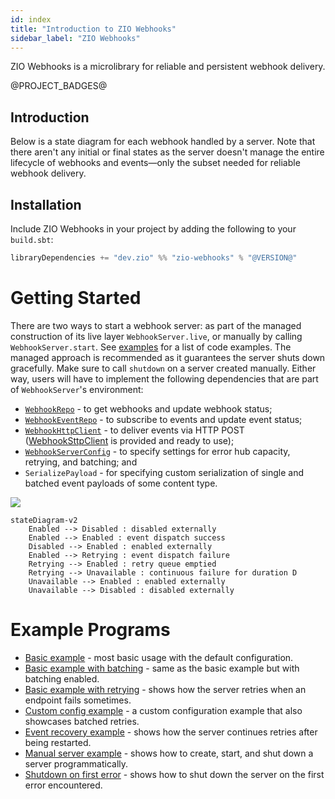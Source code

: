 ```yaml
---
id: index
title: "Introduction to ZIO Webhooks"
sidebar_label: "ZIO Webhooks"
---
```


ZIO Webhooks is a microlibrary for reliable and persistent webhook delivery.

@PROJECT_BADGES@

## Introduction

Below is a state diagram for each webhook handled by a server. Note that there aren't any initial or final states as the server doesn't manage the entire lifecycle of webhooks and events—only the subset needed for reliable webhook delivery.

## Installation

Include ZIO Webhooks in your project by adding the following to your `build.sbt`:

```scala
libraryDependencies += "dev.zio" %% "zio-webhooks" % "@VERSION@"
```

# Getting Started

There are two ways to start a webhook server: as part of the managed construction of its live layer
`WebhookServer.live`, or manually by calling `WebhookServer.start`. See [examples](#example-programs) for a list of code
examples. The managed approach is recommended as it guarantees the server shuts down gracefully. Make sure to
call `shutdown` on a server created manually. Either way, users will have to implement the following dependencies that are part of `WebhookServer`'s environment:

* [`WebhookRepo`](/webhooks/src/main/scala/zio/webhooks/WebhookRepo.scala) - to get webhooks and update webhook status;
* [`WebhookEventRepo`](/webhooks/src/main/scala/zio/webhooks/WebhookEventRepo.scala) - to subscribe to events and
  update event status;
* [`WebhookHttpClient`](/webhooks/src/main/scala/zio/webhooks/WebhookHttpClient.scala) - to deliver events via HTTP POST
  ([WebhookSttpClient](/webhooks/src/main/scala/zio/webhooks/backends/sttp/WebhookSttpClient.scala) is provided and ready to use);
* [`WebhookServerConfig`](/webhooks/src/main/scala/zio/webhooks/WebhookServerConfig.scala) - to specify settings for
  error hub capacity, retrying, and batching; and
* `SerializePayload` - for specifying custom serialization of single and batched event payloads of some content type.

[![](https://mermaid.ink/img/eyJjb2RlIjoic3RhdGVEaWFncmFtLXYyXG4gICAgRW5hYmxlZCAtLT4gRGlzYWJsZWQgOiBkaXNhYmxlZCBleHRlcm5hbGx5XG4gICAgRW5hYmxlZCAtLT4gRW5hYmxlZCA6IGV2ZW50IGRpc3BhdGNoIHN1Y2Nlc3NcbiAgICBEaXNhYmxlZCAtLT4gRW5hYmxlZCA6IGVuYWJsZWQgZXh0ZXJuYWxseVxuICAgIEVuYWJsZWQgLS0-IFJldHJ5aW5nIDogZXZlbnQgZGlzcGF0Y2ggZmFpbHVyZVxuICAgIFJldHJ5aW5nIC0tPiBFbmFibGVkIDogcmV0cnkgcXVldWUgZW1wdGllZFxuICAgIFJldHJ5aW5nIC0tPiBVbmF2YWlsYWJsZSA6IGNvbnRpbnVvdXMgZmFpbHVyZSBmb3IgZHVyYXRpb24gRFxuICAgIFVuYXZhaWxhYmxlIC0tPiBFbmFibGVkIDogZW5hYmxlZCBleHRlcm5hbGx5XG4gICAgVW5hdmFpbGFibGUgLS0-IERpc2FibGVkIDogZGlzYWJsZWQgZXh0ZXJuYWxseSIsIm1lcm1haWQiOnt9LCJ1cGRhdGVFZGl0b3IiOmZhbHNlfQ)](https://mermaid-js.github.io/mermaid-live-editor/#/edit/eyJjb2RlIjoic3RhdGVEaWFncmFtLXYyXG4gICAgRW5hYmxlZCAtLT4gRGlzYWJsZWQgOiBkaXNhYmxlZCBleHRlcm5hbGx5XG4gICAgRW5hYmxlZCAtLT4gRW5hYmxlZCA6IGV2ZW50IGRpc3BhdGNoIHN1Y2Nlc3NcbiAgICBEaXNhYmxlZCAtLT4gRW5hYmxlZCA6IGVuYWJsZWQgZXh0ZXJuYWxseVxuICAgIEVuYWJsZWQgLS0-IFJldHJ5aW5nIDogZXZlbnQgZGlzcGF0Y2ggZmFpbHVyZVxuICAgIFJldHJ5aW5nIC0tPiBFbmFibGVkIDogcmV0cnkgcXVldWUgZW1wdGllZFxuICAgIFJldHJ5aW5nIC0tPiBVbmF2YWlsYWJsZSA6IGNvbnRpbnVvdXMgZmFpbHVyZSBmb3IgZHVyYXRpb24gRFxuICAgIFVuYXZhaWxhYmxlIC0tPiBFbmFibGVkIDogZW5hYmxlZCBleHRlcm5hbGx5XG4gICAgVW5hdmFpbGFibGUgLS0-IERpc2FibGVkIDogZGlzYWJsZWQgZXh0ZXJuYWxseSIsIm1lcm1haWQiOnt9LCJ1cGRhdGVFZGl0b3IiOmZhbHNlfQ)
```mermaid
stateDiagram-v2
    Enabled --> Disabled : disabled externally
    Enabled --> Enabled : event dispatch success
    Disabled --> Enabled : enabled externally
    Enabled --> Retrying : event dispatch failure
    Retrying --> Enabled : retry queue emptied
    Retrying --> Unavailable : continuous failure for duration D
    Unavailable --> Enabled : enabled externally
    Unavailable --> Disabled : disabled externally
```
 
# Example Programs

* [Basic example](/examples/src/main/scala/zio/webhooks/example/BasicExample.scala) - most basic usage with the default configuration.
* [Basic example with batching](/examples/src/main/scala/zio/webhooks/example/BasicExampleWithBatching.scala) - same as the basic example but with batching enabled.
* [Basic example with retrying](/examples/src/main/scala/zio/webhooks/example/BasicExampleWithRetrying.scala) - shows how the server retries when an endpoint fails sometimes.
* [Custom config example](/examples/src/main/scala/zio/webhooks/example/CustomConfigExample.scala) - a custom configuration example that also showcases batched retries.
* [Event recovery example](/examples/src/main/scala/zio/webhooks/example/EventRecoveryExample.scala) - shows how the server continues retries after being restarted.
* [Manual server example](/examples/src/main/scala/zio/webhooks/example/ManualServerExample.scala) - shows how to create, start, and shut down a server programmatically.
* [Shutdown on first error](/examples/src/main/scala/zio/webhooks/example/ShutdownOnFirstError.scala) - shows how to shut down the server on the first error encountered.
